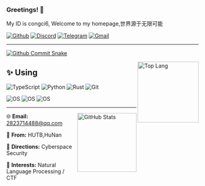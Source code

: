 ### Greetings! 👋

My ID is congci6, Welcome to my homepage,世界源于无限可能

[![Github](https://img.shields.io/badge/dynamic/json?label=GitHub&query=%24.data.totalSubs&url=https%3A%2F%2Fapi.spencerwoo.com%2Fsubstats%2F%3Fsource%3Dgithub%26queryKey%3DCnily03&labelColor=181717&color=30363D&style=flat-square&logo=github&longCache=true)](https://github.com/Cnily03)
[![Discord](https://img.shields.io/badge/Discord-%235865F2.svg?&logo=discord&logoColor=white)](https://discord.com/users/5638)
[![Telegram](https://img.shields.io/badge/Telegram-2CA5E0?logo=telegram&logoColor=white)](https://t.me/Cnily03)
[![Gmail](https://img.shields.io/badge/Gmail-D14836?logo=gmail&logoColor=white)](mailto:cnily03@gmail.com)

---

[![Github Commit Snake](https://cnily03.github.io/Cnily03/github-snake-dark.svg)](##)

<a href="##">
  <img src="https://github-readme-stats.vercel.app/api/top-langs/?username=congci&layout=compact&bg_color=161B22&text_color=C9D1D9&title_color=528BFF" title="Top Lang" style="height: 160px; max-width: 100%;" align="right" />
</a>

## ✨ Using

![TypeScript](https://img.shields.io/badge/-TypeScript-3178c6?style=flat-square&logo=TypeScript&logoColor=fff)
![Python](https://img.shields.io/badge/-Python-2b5b84?style=flat-square&logo=python&logoColor=fff)
![Rust](https://img.shields.io/badge/-Rust-2e2459?style=flat-square&logo=Rust&logoColor=fff)
![Git](https://img.shields.io/badge/-Git-f64d27?style=flat-square&logo=git&logoColor=fff)

![OS](https://img.shields.io/badge/OS-Windows%2011-0067b8?style=flat-square&logo=windows&logoColor=fff)
![OS](https://img.shields.io/badge/OS-Ubuntu%2024%2e04-e95420?style=flat-square&logo=windows&logoColor=fff)
![OS](https://img.shields.io/badge/IDE-VSCode-0078d4?style=flat-square&logo=windows&logoColor=fff)

---

<a href="##">
  <img src="https://github-readme-stats.vercel.app/api?username=Cnily03&show_icons=true&bg_color=161B22&text_color=C9D1D9&title_color=528BFF" title="GitHub Stats" style="height: 155px; max-width: 100%;" align="right" />
</a>

🌐 **Email:** 2823714488@qq.com

🎲 **From:** HUTB,HuNan

📖 **Directions:** Cyberspace Security

🩷 **Interests:** Natural Language Processing / CTF
